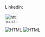 
Linkedin: 
<p align="left">
<a href="https://linkedin.com/in/https://by.linkedin.com/in/kirill-fisyukovich-b883141a2?trk=profile-badge" target="blank"><img align="center" src="https://raw.githubusercontent.com/rahuldkjain/github-profile-readme-generator/master/src/images/icons/Social/linked-in-alt.svg" alt="https://by.linkedin.com/in/kirill-fisyukovich-b883141a2?trk=profile-badge" height="30" width="40" /></a>
</p>

![HTML](https://github-readme-stats.vercel.app/api?username=sichiiii&theme=blue-green)
![HTML](https://github-readme-stats.vercel.app/api/top-langs/?username=sichiiii&theme=blue-green)

